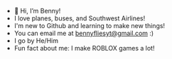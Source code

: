 - 👋 Hi, I’m Benny!
- I love planes, buses, and Southwest Airlines!
- I'm new to Github and learning to make new things!
- You can email me at bennyfliesyt@gmail.com :)
- I go by He/Him
- Fun fact about me: I make ROBLOX games a lot!
